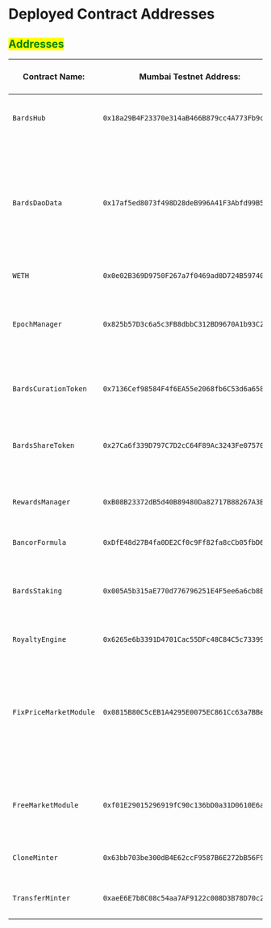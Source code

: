 # Deployed Contract Addresses

## <mark style="color:green;">Addresses</mark>

<table data-card-size="large" data-view="cards"><thead><tr><th>Contract Name:</th><th>Mumbai Testnet Address:</th><th>Polygon Mainnet Address:</th><th>Info:</th><th data-hidden data-type="content-ref"></th><th data-hidden data-card-target data-type="content-ref"></th></tr></thead><tbody><tr><td><pre><code>BardsHub
</code></pre></td><td><pre><code>0x18a29B4F23370e314aB466B879cc4A773Fb9cA1d
</code></pre></td><td><pre><code>
</code></pre></td><td><pre data-overflow="wrap"><code>The main entry point for the TheBards Protocol
</code></pre></td><td><a href="https://polygonscan.com/address/0x18a29B4F23370e314aB466B879cc4A773Fb9cA1d">https://polygonscan.com/address/0x18a29B4F23370e314aB466B879cc4A773Fb9cA1d</a></td><td></td></tr><tr><td><pre><code>BardsDaoData
</code></pre></td><td><pre><code>0x17af5ed8073f498D28deB996A41F3Abfd99B54E5
</code></pre></td><td><pre><code>
</code></pre></td><td><pre data-overflow="wrap"><code>This contract contains simple data relevant to the bards Dao, such as the module governance address, treasury address and protocol fee BPS.
</code></pre></td><td></td><td><a href="https://mumbai.polygonscan.com/address/0x17af5ed8073f498D28deB996A41F3Abfd99B54E5">https://mumbai.polygonscan.com/address/0x17af5ed8073f498D28deB996A41F3Abfd99B54E5</a></td></tr><tr><td><pre><code>WETH
</code></pre></td><td><pre><code>0x0e02B369D9750F267a7f0469ad0D724B59740f01
</code></pre></td><td><pre><code>
</code></pre></td><td><pre><code>WETH
</code></pre></td><td></td><td><a href="https://mumbai.polygonscan.com/address/0x0e02B369D9750F267a7f0469ad0D724B59740f01">https://mumbai.polygonscan.com/address/0x0e02B369D9750F267a7f0469ad0D724B59740f01</a></td></tr><tr><td><pre><code>EpochManager
</code></pre></td><td><pre><code>0x825b57D3c6a5c3FB8dbbC312BD9670A1b93C2b26
</code></pre></td><td><pre><code>
</code></pre></td><td><pre data-overflow="wrap"><code>Produce epochs based on a number of blocks to coordinate contracts in the protocol.
</code></pre></td><td></td><td><a href="https://mumbai.polygonscan.com/address/0x825b57D3c6a5c3FB8dbbC312BD9670A1b93C2b26">https://mumbai.polygonscan.com/address/0x825b57D3c6a5c3FB8dbbC312BD9670A1b93C2b26</a></td></tr><tr><td><pre><code>BardsCurationToken
</code></pre></td><td><pre><code>0x7136Cef98584F4f6EA55e2068fb6C53d6a6580c7
</code></pre></td><td><pre><code>
</code></pre></td><td><pre data-overflow="wrap"><code>This is the implementation of the ERC20 Bards Curation Token.
</code></pre></td><td></td><td><a href="https://mumbai.polygonscan.com/address/0x7136Cef98584F4f6EA55e2068fb6C53d6a6580c7">https://mumbai.polygonscan.com/address/0x7136Cef98584F4f6EA55e2068fb6C53d6a6580c7</a></td></tr><tr><td><pre><code>BardsShareToken
</code></pre></td><td><pre><code>0x27Ca6f339D797C7D2cC64F89Ac3243Fe07570dC9
</code></pre></td><td><pre><code>
</code></pre></td><td><pre><code>This is the implementation of the Bards Share ERC20 token.
</code></pre></td><td></td><td><a href="https://mumbai.polygonscan.com/address/0x27Ca6f339D797C7D2cC64F89Ac3243Fe07570dC9">https://mumbai.polygonscan.com/address/0x27Ca6f339D797C7D2cC64F89Ac3243Fe07570dC9</a></td></tr><tr><td><pre><code>RewardsManager
</code></pre></td><td><pre><code>0xB08B23372dB5d40B89480Da82717B88267A3B493
</code></pre></td><td><pre><code>
</code></pre></td><td><pre data-overflow="wrap"><code>Tracks how inflationary $BARDS rewards should be handed out.
</code></pre></td><td></td><td><a href="https://mumbai.polygonscan.com/address/0xB08B23372dB5d40B89480Da82717B88267A3B493">https://mumbai.polygonscan.com/address/0xB08B23372dB5d40B89480Da82717B88267A3B493</a></td></tr><tr><td><pre><code>BancorFormula
</code></pre></td><td><pre><code>0xDfE48d27B4fa0DE2Cf0c9Ff82fa8cCb05fbD6f05
</code></pre></td><td><pre><code>
</code></pre></td><td><pre><code>BancorFormula
</code></pre></td><td></td><td><a href="https://mumbai.polygonscan.com/address/0xDfE48d27B4fa0DE2Cf0c9Ff82fa8cCb05fbD6f05">https://mumbai.polygonscan.com/address/0xDfE48d27B4fa0DE2Cf0c9Ff82fa8cCb05fbD6f05</a></td></tr><tr><td><pre><code>BardsStaking
</code></pre></td><td><pre><code>0x005A5b315aE770d776796251E4F5ee6a6cb8EcD0
</code></pre></td><td><pre><code>
</code></pre></td><td><pre data-overflow="wrap"><code>Allows delegator to delegate to curations by staking Bards Curation Tokens.
</code></pre></td><td></td><td><a href="https://mumbai.polygonscan.com/address/0x005A5b315aE770d776796251E4F5ee6a6cb8EcD0">https://mumbai.polygonscan.com/address/0x005A5b315aE770d776796251E4F5ee6a6cb8EcD0</a></td></tr><tr><td><pre><code>RoyaltyEngine
</code></pre></td><td><pre><code>0x6265e6b3391D4701Cac55DFc48C84C5c73399241
</code></pre></td><td><pre><code>
</code></pre></td><td><pre><code>RoyaltyEngine
</code></pre></td><td></td><td><a href="https://mumbai.polygonscan.com/address/0x6265e6b3391D4701Cac55DFc48C84C5c73399241">https://mumbai.polygonscan.com/address/0x6265e6b3391D4701Cac55DFc48C84C5c73399241</a></td></tr><tr><td><pre><code>FixPriceMarketModule
</code></pre></td><td><pre><code>0x0815B80C5cEB1A4295E0075EC861Cc63a7BBe664
</code></pre></td><td><pre><code>
</code></pre></td><td><pre data-overflow="wrap"><code>This module allows sellers to list an owned ERC-721 token for sale for a given price in a given currency, and allows buyers to purchase from those asks.
</code></pre></td><td></td><td><a href="https://mumbai.polygonscan.com/address/0x0815B80C5cEB1A4295E0075EC861Cc63a7BBe664">https://mumbai.polygonscan.com/address/0x0815B80C5cEB1A4295E0075EC861Cc63a7BBe664</a></td></tr><tr><td><pre><code>FreeMarketModule
</code></pre></td><td><pre><code>0xf01E29015296919fC90c136bD0a31D0610E6a664
</code></pre></td><td><pre><code>
</code></pre></td><td><pre data-overflow="wrap"><code>This module allows sellers to list an owned ERC-721 token for sale for free.
</code></pre></td><td></td><td><a href="https://mumbai.polygonscan.com/address/0xf01E29015296919fC90c136bD0a31D0610E6a664">https://mumbai.polygonscan.com/address/0xf01E29015296919fC90c136bD0a31D0610E6a664</a></td></tr><tr><td><pre><code>CloneMinter
</code></pre></td><td><pre><code>0x63bb703be300dB4E62ccF9587B6E272bB56F9Db4
</code></pre></td><td><pre><code>
</code></pre></td><td><pre data-overflow="wrap"><code>Minting in the form of cloning.
</code></pre></td><td></td><td><a href="https://mumbai.polygonscan.com/address/0x63bb703be300dB4E62ccF9587B6E272bB56F9Db4">https://mumbai.polygonscan.com/address/0x63bb703be300dB4E62ccF9587B6E272bB56F9Db4</a></td></tr><tr><td><pre><code>TransferMinter
</code></pre></td><td><pre><code>0xaeE6E7b8C08c54aa7AF9122c008D3B78D70c22C7
</code></pre></td><td><pre><code>
</code></pre></td><td><pre data-overflow="wrap"><code>Minting in the form of transfering.
</code></pre></td><td></td><td><a href="https://mumbai.polygonscan.com/address/0xaeE6E7b8C08c54aa7AF9122c008D3B78D70c22C7">https://mumbai.polygonscan.com/address/0xaeE6E7b8C08c54aa7AF9122c008D3B78D70c22C7</a></td></tr></tbody></table>
